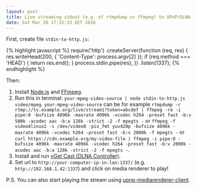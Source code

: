 ```yaml
---
layout: post
title: Live streaming stdout (e.g. of rtmpdump or ffmpeg) to UPnP/DLNA MediaRenderer
date: Sat Mar 26 17:15:33 EET 2016
---
```

First, create file `stdin-to-http.js`:

{% highlight javascript %}
require('http')
  .createServer(function (req, res) {
    res.writeHead(200, {
      'Content-Type': process.argv[2]
    });
    if (req.method === 'HEAD') {
      return res.end();
    }
    process.stdin.pipe(res);
  })
  .listen(1337);
{% endhighlight %}

Then:

1. Install [Node.js](https://nodejs.org/) and [FFmpeg](http://ffmpeg.org/).
1. Run this in terminal: `your-mpeg-video-source | node stdin-to-http.js video/mpeg`. `your-mpeg-video-source` can be for example `rtmpdump -r rtmp://tv.example.org/live/stream1?token=abcdef | ffmpeg -re -i pipe:0 -bufsize 4096k -maxrate 4096k -vcodec h264 -preset fast -b:v 500k -acodec aac -b:a 128k -strict -2 -f mpegts -` or `ffmpeg -f video4linux2 -i /dev/video0 -pix_fmt yuv420p -bufsize 4096k -maxrate 4096k -vcodec h264 -preset fast -b:v 2000k -f mpegts -` or `curl https://cdn.example.org/my-video-file | ffmpeg -i pipe:0 -bufsize 4096k -maxrate 4096k -vcodec h264 -preset fast -b:v 2000k -acodec aac -b:a 128k -strict -2 -f mpegts -`.
1. Install and run [vGet Cast (DLNA Controller)](https://chrome.google.com/webstore/detail/http-archive-viewer/ekdjofnchpbfmnfbedalmbdlhbabiapi).
1. Set url to `http://your-computer-ip-in-lan:1337/` (e.g. `http://192.168.1.42:1337`) and click on media renderer to play!

P.S. You can also start playing the stream using [upnp-mediarenderer-client](https://www.npmjs.com/package/upnp-mediarenderer-client).
